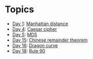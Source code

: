 # Topics

- [Day 1](/src/main/java/com/adventofcode/aoc2016/AoC012016.java): [Manhattan distance](https://en.wikipedia.org/wiki/Taxicab_geometry)
- [Day 4](/src/main/java/com/adventofcode/aoc2016/AoC042016.java): [Caesar cipher](https://en.wikipedia.org/wiki/Caesar_cipher)
- [Day 5](/src/main/java/com/adventofcode/aoc2016/AoC052016.java): [MD5](https://en.wikipedia.org/wiki/MD5)
- [Day 15](/src/main/java/com/adventofcode/aoc2016/AoC152016.java): [Chinese remainder theorem](https://en.wikipedia.org/wiki/Chinese_remainder_theorem#Search_by_sieving)
- [Day 16](/src/main/java/com/adventofcode/aoc2016/AoC162016.java): [Dragon curve](https://en.wikipedia.org/wiki/Dragon_curve)
- [Day 18](/src/main/java/com/adventofcode/aoc2016/AoC182016.java): [Rule 90](https://en.wikipedia.org/wiki/Rule_90)

